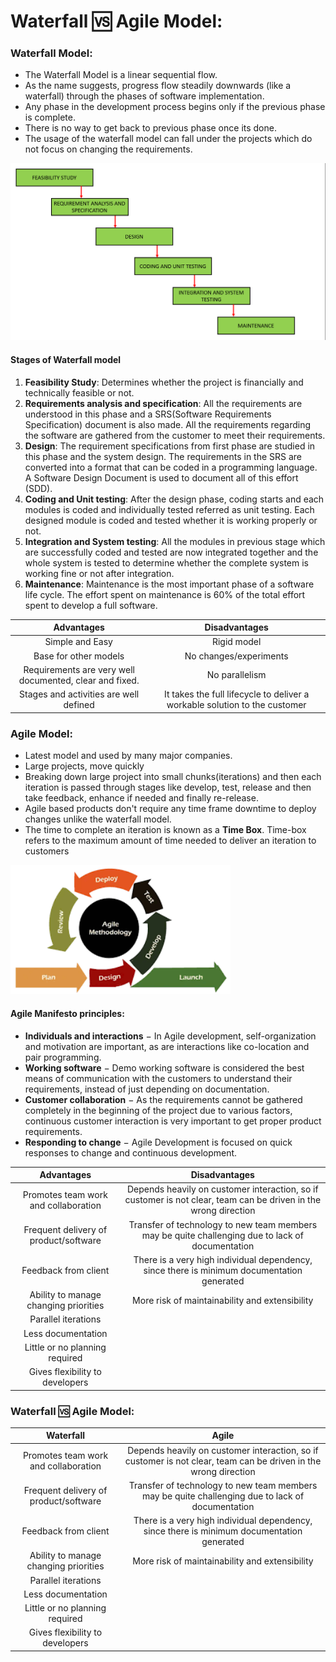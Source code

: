 # Waterfall :vs: Agile Model:

### Waterfall Model:

- The Waterfall Model is a linear sequential flow. 
- As the name suggests, progress flow steadily downwards (like a waterfall) through the phases of software implementation. 
- Any phase in the development process begins only if the previous phase is complete. 
- There is no way to get back to previous phase once its done.
- The usage of the waterfall model can fall under the projects which do not focus on changing the requirements.

<img src="./Images/download.png" style="zoom:120%;" />

#### Stages of Waterfall model

1. **Feasibility Study**: Determines whether the project is financially and technically feasible or not.
2. **Requirements analysis and specification**: All the requirements are understood in this phase and a SRS(Software Requirements Specification) document is also made. All the requirements regarding the software are gathered from the customer to meet their requirements.
3. **Design**: The requirement specifications from first phase are studied in this phase and the system design. The requirements in the SRS are converted into a format that can be coded in a programming language. A Software Design Document is used to document all of this effort (SDD).
4. **Coding and Unit testing**: After the design phase, coding starts and each modules is coded and individually tested referred as unit testing. Each designed module is coded and tested whether it is working properly or not.
5. **Integration and System testing**: All the modules in previous stage which are successfully coded and tested are now integrated together and the whole system is tested to determine whether the complete system is working fine or not after integration.
6. **Maintenance**: Maintenance is the most important phase of a software life cycle. The effort spent on maintenance is 60% of the total effort spent to develop a full software.

|                       Advantages                        |                        Disadvantages                         |
| :-----------------------------------------------------: | :----------------------------------------------------------: |
|                     Simple and Easy                     |                         Rigid model                          |
|                  Base for other models                  |                    No changes/experiments                    |
| Requirements are very well documented, clear and fixed. |                        No parallelism                        |
|         Stages and activities are well defined          | It takes the full lifecycle to deliver a workable solution to the customer |

### Agile Model:

- Latest model and used by many major companies.
- Large projects, move quickly
- Breaking down large project into small chunks(iterations) and then each iteration is passed through stages like develop, test, release and then take feedback, enhance if needed and finally re-release.
- Agile based products don't require any time frame downtime to deploy changes unlike the waterfall model.
- The time to complete an iteration is known as a **Time Box**. Time-box refers to the maximum amount of time needed to deliver an iteration to customers

<img src="./Images/agile.png" style="zoom:120%;" />

#### Agile Manifesto principles:

- **Individuals and interactions** − In Agile development, self-organization and motivation are important, as are interactions like co-location and pair programming.
- **Working software** − Demo working software is considered the best means of communication with the customers to understand their requirements, instead of just depending on documentation.
- **Customer collaboration** − As the requirements cannot be gathered completely in the beginning of the project due to various factors, continuous customer interaction is very important to get proper product requirements.
- **Responding to change** − Agile Development is focused on quick responses to change and continuous development.

|              Advantages               |                        Disadvantages                         |
| :-----------------------------------: | :----------------------------------------------------------: |
| Promotes team work and collaboration  | Depends heavily on customer interaction, so if customer is not clear, team can be driven in the wrong direction |
| Frequent delivery of product/software | Transfer of technology to new team members may be quite challenging due to lack of documentation |
|         Feedback from client          | There is a very high individual dependency, since there is minimum documentation generated |
| Ability to manage changing priorities |        More risk of maintainability and extensibility        |
|          Parallel iterations          |                                                              |
|          Less documentation           |                                                              |
|    Little or no planning required     |                                                              |
|    Gives flexibility to developers    |                                                              |

### Waterfall :vs: Agile Model:

|               Waterfall               |                            Agile                             |
| :-----------------------------------: | :----------------------------------------------------------: |
| Promotes team work and collaboration  | Depends heavily on customer interaction, so if customer is not clear, team can be driven in the wrong direction |
| Frequent delivery of product/software | Transfer of technology to new team members may be quite challenging due to lack of documentation |
|         Feedback from client          | There is a very high individual dependency, since there is minimum documentation generated |
| Ability to manage changing priorities |        More risk of maintainability and extensibility        |
|          Parallel iterations          |                                                              |
|          Less documentation           |                                                              |
|    Little or no planning required     |                                                              |
|    Gives flexibility to developers    |                                                              |



